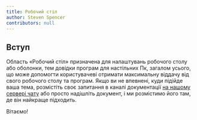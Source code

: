```yaml
---
title: Робочий стіл
author: Steven Spencer
contributors: null
---
```


## Вступ

Область «Робочий стіл» призначена для налаштувань робочого столу або оболонки, тем довідки програм для настільних Пк, загалом усього, що може допомогти користувачеві отримати максимальну віддачу від свого робочого столу та програм. Якщо ви не впевнені, куди підійде ваша тема, розмістіть своє запитання в каналі документації [на нашому сервері чату](https://chat.rockylinux.org) або просто надішліть документ, і ми розмістимо його там, де він найкраще підходить.

Вітаємо!

